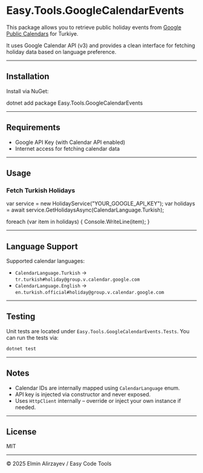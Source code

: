 ﻿# Easy.Tools.GoogleCalendarEvents

This package allows you to retrieve public holiday events from [Google Public Calendars](https://developers.google.com/calendar) for Turkiye.

It uses Google Calendar API (v3) and provides a clean interface for fetching holiday data based on language preference.

---

## Installation

Install via NuGet:

dotnet add package Easy.Tools.GoogleCalendarEvents


---

## Requirements

* Google API Key (with Calendar API enabled)
* Internet access for fetching calendar data

---

## Usage

### Fetch Turkish Holidays


var service = new HolidayService("YOUR_GOOGLE_API_KEY");
var holidays = await service.GetHolidaysAsync(CalendarLanguage.Turkish);

foreach (var item in holidays)
{
    Console.WriteLine(item);
}


---

## Language Support

Supported calendar languages:

* `CalendarLanguage.Turkish` → `tr.turkish#holiday@group.v.calendar.google.com`
* `CalendarLanguage.English` → `en.turkish.official#holiday@group.v.calendar.google.com`

---

## Testing

Unit tests are located under `Easy.Tools.GoogleCalendarEvents.Tests`.
You can run the tests via:

```bash
dotnet test
```

---

## Notes

* Calendar IDs are internally mapped using `CalendarLanguage` enum.
* API key is injected via constructor and never exposed.
* Uses `HttpClient` internally – override or inject your own instance if needed.

---

## License

MIT

---

© 2025 Elmin Alirzayev / Easy Code Tools
